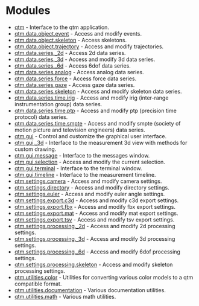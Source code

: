 # Modules

 * [qtm](qtm.md) - Interface to the qtm application.
 * [qtm.data.object.event](qtm.data.object.event.md) - Access and modify events.
 * [qtm.data.object.skeleton](qtm.data.object.skeleton.md) - Access skeletons.
 * [qtm.data.object.trajectory](qtm.data.object.trajectory.md) - Access and modify trajectories.
 * [qtm.data.series._2d](qtm.data.series._2d.md) - Access 2d data series.
 * [qtm.data.series._3d](qtm.data.series._3d.md) - Access and modify 3d data series.
 * [qtm.data.series._6d](qtm.data.series._6d.md) - Access 6dof data series.
 * [qtm.data.series.analog](qtm.data.series.analog.md) - Access analog data series.
 * [qtm.data.series.force](qtm.data.series.force.md) - Access force data series.
 * [qtm.data.series.gaze](qtm.data.series.gaze.md) - Access gaze data series.
 * [qtm.data.series.skeleton](qtm.data.series.skeleton.md) - Access and modify skeleton data series.
 * [qtm.data.series.time.irig](qtm.data.series.time.irig.md) - Access and modify irig (inter-range instrumentation group) data series.
 * [qtm.data.series.time.ptp](qtm.data.series.time.ptp.md) - Access and modify ptp (precision time protocol) data series.
 * [qtm.data.series.time.smpte](qtm.data.series.time.smpte.md) - Access and modify smpte (society of motion picture and television engineers) data series.
 * [qtm.gui](qtm.gui.md) - Control and customize the graphical user interface.
 * [qtm.gui._3d](qtm.gui._3d.md) - Interface to the measurement 3d view with methods for custom drawing.
 * [qtm.gui.message](qtm.gui.message.md) - Interface to the messages window.
 * [qtm.gui.selection](qtm.gui.selection.md) - Access and modify the current selection.
 * [qtm.gui.terminal](qtm.gui.terminal.md) - Interface to the terminal window.
 * [qtm.gui.timeline](qtm.gui.timeline.md) - Interface to the measurement timeline.
 * [qtm.settings.camera](qtm.settings.camera.md) - Access and modify camera settings.
 * [qtm.settings.directory](qtm.settings.directory.md) - Access and modify directory settings.
 * [qtm.settings.euler](qtm.settings.euler.md) - Access and modify euler angle settings.
 * [qtm.settings.export.c3d](qtm.settings.export.c3d.md) - Access and modify c3d export settings.
 * [qtm.settings.export.fbx](qtm.settings.export.fbx.md) - Access and modify fbx export settings.
 * [qtm.settings.export.mat](qtm.settings.export.mat.md) - Access and modify mat export settings.
 * [qtm.settings.export.tsv](qtm.settings.export.tsv.md) - Access and modify tsv export settings.
 * [qtm.settings.processing._2d](qtm.settings.processing._2d.md) - Access and modify 2d processing settings.
 * [qtm.settings.processing._3d](qtm.settings.processing._3d.md) - Access and modify 3d processing settings.
 * [qtm.settings.processing._6d](qtm.settings.processing._6d.md) - Access and modify 6dof processing settings.
 * [qtm.settings.processing.skeleton](qtm.settings.processing.skeleton.md) - Access and modify skeleton processing settings.
 * [qtm.utilities.color](qtm.utilities.color.md) - Utilities for converting various color models to a qtm compatible format.
 * [qtm.utilities.documentation](qtm.utilities.documentation.md) - Various documentation utilities.
 * [qtm.utilities.math](qtm.utilities.math.md) - Various math utilities.
